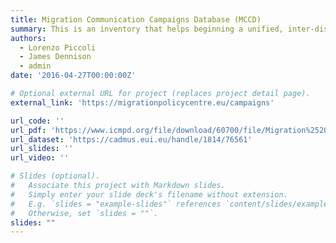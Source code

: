 ```yaml
---
title: Migration Communication Campaigns Database (MCCD)
summary: This is an inventory that helps beginning a unified, inter-disciplinary research agenda on migration communication campaigns (MCCs).
authors:
  - Lorenzo Piccoli
  - James Dennison
  - admin
date: '2016-04-27T00:00:00Z'

# Optional external URL for project (replaces project detail page).
external_link: 'https://migrationpolicycentre.eu/campaigns'

url_code: ''
url_pdf: 'https://www.icmpd.org/file/download/60700/file/Migration%2520communication%2520campaigns_EN_v6.pdf'
url_dataset: 'https://cadmus.eui.eu/handle/1814/76561'
url_slides: ''
url_video: ''

# Slides (optional).
#   Associate this project with Markdown slides.
#   Simply enter your slide deck's filename without extension.
#   E.g. `slides = "example-slides"` references `content/slides/example-slides.md`.
#   Otherwise, set `slides = ""`.
slides: ""
---
```


